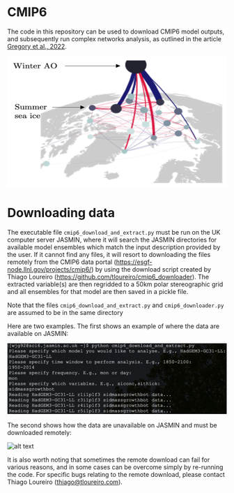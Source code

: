 # CMIP6
The code in this repository can be used to download CMIP6 model outputs, and subsequently run complex networks analysis, as outlined in the article [Gregory et al., 2022](https://tc.copernicus.org/preprints/tc-2021-387/tc-2021-387.pdf).

<img src="https://github.com/William-gregory/CMIP6/blob/main/images/network_connections.png" width="600" height="300">

# Downloading data
The executable file `cmip6_download_and_extract.py` must be run on the UK computer server JASMIN, where it will search the JASMIN directories for available model ensembles which match the input description provided by the user. If it cannot find any files, it will resort to downloading the files remotely from the CMIP6 data portal (https://esgf-node.llnl.gov/projects/cmip6/) by using the download script created by Thiago Loureiro (https://github.com/tloureiro/cmip6_downloader). The extracted variable(s) are then regridded to a 50km polar stereographic grid and all ensembles for that model are then saved in a pickle file.

Note that the files `cmip6_download_and_extract.py` and `cmip6_downloader.py` are assumed to be in the same directory

Here are two examples. The first shows an example of where the data are available on JASMIN:

![alt text](https://github.com/William-gregory/CMIP6/blob/main/images/example1.png)

The second shows how the data are unavailable on JASMIN and must be downloaded remotely:

![alt text](https://github.com/William-gregory/CMIP6/blob/main/images/example2.png)

It is also worth noting that sometimes the remote download can fail for various reasons, and in some cases can be overcome simply by re-running the code. For specific bugs relating to the remote download, please contact Thiago Loureiro (thiago@tloureiro.com).


